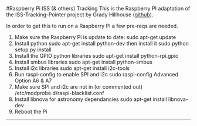 #Raspberry Pi ISS (& others) Tracking
This is the Raspberry PI adaptation of the ISS-Tracking-Pointer project by Grady Hillhouse ([github]("https://github.com/gradyh/ISS-Tracking-Pointer")).

In order to get this to run on a Raspberry PI a few pre-reqs are needed.

1. Make sure the Raspberry Pi is update to date:
  sudo apt-get update
2. Install python
  sudo apt-get install python-dev
  then install it
  sudo python setup.py install
3. Install the GPIO python libraries
  sudo apt-get install python-rpi.gpio
4. Install smbus libraries
  sudo apt-get install python-smbus
5. Install i2c libraries
  sudo apt-get install i2c-tools
6. Run raspi-config to enable SPI and i2c
  sudo raspi-config
  Advanced Option
  A6 & A7
7. Make sure SPI and i2c are not in (or commented out) /etc/modprobe.d/raspi-blacklist.conf
8. Install libnova for astronomy dependancies
  sudo apt-get install libnova-dev
9. Reboot the Pi

------------------
